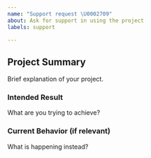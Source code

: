 ```yaml
---
name: "Support request \U0002709"
about: Ask for support in using the project
labels: support

---
```


## Project Summary
Brief explanation of your project.

### Intended Result
What are you trying to achieve?

### Current Behavior (if relevant)
What is happening instead?
